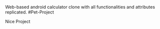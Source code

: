 Web-based android calculator clone with all functionalities and attributes replicated. #Pet-Project

Nice Project 

